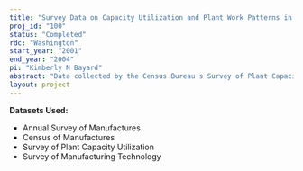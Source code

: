 ```yaml
---
title: "Survey Data on Capacity Utilization and Plant Work Patterns in U.S. Manufacturing"
proj_id: "100"
status: "Completed"
rdc: "Washington"
start_year: "2001"
end_year: "2004"
pi: "Kimberly N Bayard"
abstract: "Data collected by the Census Bureau's Survey of Plant Capacity form the basis of capacity utilization statistics published in the Federal Reserve's G17 Statistical Release. Despite important changes in the survey's sample design and questionnaire in the 1990s, there has been little assessment of the effects of these changes on data quality, nor has there been any analysis of questions added to the survey on plants' work patterns. The main purposes of this project will be to (a) investigate the quality of the survey data, (b) develop additional descriptive analyses of plant utilization and work patterns, especially using the new unpublished data, and (c) use the data to characterize relationships between capacity utilization, capital utilization (the "workweek of capital"), and capital investment in U.S. manufacturing plants. "
layout: project
---
```


**Datasets Used:**

  - Annual Survey of Manufactures 
  - Census of Manufactures 
  - Survey of Plant Capacity Utilization 
  - Survey of Manufacturing Technology 

